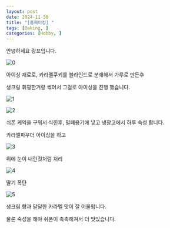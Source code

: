 ```yaml
---
layout: post
date: 2024-11-30
title: "[홈페이킹] "
tags: [Baking, ]
categories: [Hobby, ]
---
```



안녕하세요 랑프입니다.


![0](/assets/img/2024-11-30-[홈페이킹]-.md/0.png)


아이싱 재료로, 카라멜쿠키를 블라인드로 분쇄해서 가루로 만든후


생크링 휘핑한거랑 썪어서 그걸로 아이싱을 진행 했습니다.


![1](/assets/img/2024-11-30-[홈페이킹]-.md/1.png)


![2](/assets/img/2024-11-30-[홈페이킹]-.md/2.png)


쉬폰 케익을 구워서 식힌후, 밀폐용기에 넣고 냉장고에서 하루 숙성 합니다.


카라멜파우더 아이싱을 하고


![3](/assets/img/2024-11-30-[홈페이킹]-.md/3.png)


위에 눈이 내린것처럼 처리


![4](/assets/img/2024-11-30-[홈페이킹]-.md/4.png)


딸기 폭탄


![5](/assets/img/2024-11-30-[홈페이킹]-.md/5.png)


생크림 향과 달달한 카라멜 맛이 잘 어울립니다.


물론 숙성을 해야 쉬폰이 촉촉해져서 더 맛있습니다.

